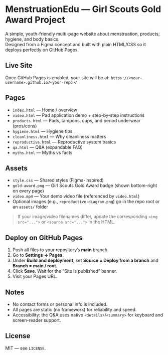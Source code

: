 # MenstruationEdu — Girl Scouts Gold Award Project

A simple, youth-friendly multi-page website about menstruation, products, hygiene, and body basics.  
Designed from a Figma concept and built with plain HTML/CSS so it deploys perfectly on GitHub Pages.

## Live Site
Once GitHub Pages is enabled, your site will be at:
`https://<your-username>.github.io/<your-repo>/`

## Pages
- `index.html` — Home / overview
- `video.html` — Pad application demo + step-by-step instructions
- `products.html` — Pads, tampons, cups, and period underwear (pros/cons)
- `hygiene.html` — Hygiene tips
- `cleanliness.html` — Why cleanliness matters
- `reproductive.html` — Reproductive system basics
- `qa.html` — Q&A (expandable FAQ)
- `myths.html` — Myths vs facts

## Assets
- `style.css` — Shared styles (Figma-inspired)
- `gold-award.png` — Girl Scouts Gold Award badge (shown bottom-right on every page)
- `video.mp4` — Your demo video file (referenced by `video.html`)
- Optional images (e.g., `reproductive-diagram.png`) go in the repo root or an `assets/` folder

> If your image/video filenames differ, update the corresponding `<img src="...">` or `<source src="...">` in the HTML.

## Deploy on GitHub Pages
1. Push all files to your repository’s **main** branch.
2. Go to **Settings → Pages**.
3. Under **Build and deployment**, set **Source = Deploy from a branch** and **Branch = main / root**.
4. Click **Save**. Wait for the “Site is published” banner.
5. Visit your Pages URL.

## Notes
- No contact forms or personal info is included.
- All pages are static (no framework) for reliability and speed.
- Accessibility: the Q&A uses native `<details>`/`<summary>` for keyboard and screen-reader support.

## License
MIT — see `LICENSE`.

